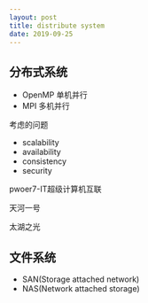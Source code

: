 ```yaml
---
layout: post
title: distribute system
date: 2019-09-25
---
```


## 分布式系统
+ OpenMP 单机并行
+ MPI 多机并行

考虑的问题
+ scalability
+ availability
+ consistency
+ security

pwoer7-IT超级计算机互联

天河一号

太湖之光

## 文件系统

+ SAN(Storage attached network)
+ NAS(Network attached storage)


